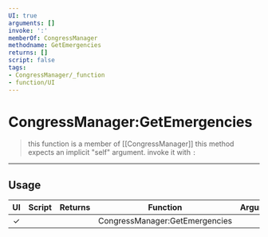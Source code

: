```yaml
---
UI: true
arguments: []
invoke: ':'
memberOf: CongressManager
methodname: GetEmergencies
returns: []
script: false
tags:
- CongressManager/_function
- function/UI
---
```

# CongressManager:GetEmergencies
> this function is a member of [[CongressManager]]
> this method expects an implicit "self" argument. invoke it with `:`
-----
## Usage
|  UI | Script | Returns | Function | Arguments |
|:---:|:------:|-------:|:--------:|:---------|
|✓| ||CongressManager:GetEmergencies||
